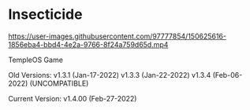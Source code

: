 # Insecticide
 
 
https://user-images.githubusercontent.com/97777854/150625616-1856eba4-bbd4-4e2a-9766-8f24a759d65d.mp4
 
 
 
TempleOS Game 

Old Versions: 
v1.3.1  (Jan-17-2022) 
v1.3.3  (Jan-22-2022) 
v1.3.4  (Feb-06-2022) (UNCOMPATIBLE)

Current Version: v1.4.00 (Feb-27-2022) 
 
